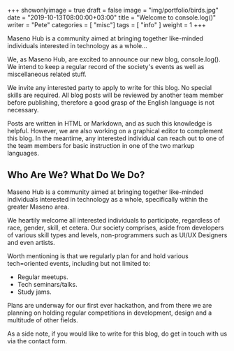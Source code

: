 +++
showonlyimage = true
draft = false
image = "img/portfolio/birds.jpg"
date = "2019-10-13T08:00:00+03:00"
title = "Welcome to console.log()"
writer = "Pete"
categories = [ "misc"]
tags = [ "info" ]
weight = 1
+++

Maseno Hub is a community aimed at bringing together like-minded individuals interested in technology as a whole...
<!--more-->

We, as Maseno Hub, are excited to announce our new blog, console.log(). We intend to keep a regular record of the society's events as well as miscellaneous related stuff.

We invite any interested party to apply to write for this blog. No special skills are required. All blog posts will be reviewed by another team member before publishing, therefore a good grasp of the English language is not necessary.

Posts are written in HTML or Markdown, and as such this knowledge is helpful. However, we are also working on a graphical editor to complement this blog. In the meantime, any interested individual can reach out to one of the team members for basic instruction in one of the two markup languages.

## Who Are We? What Do We Do?

Maseno Hub is a community aimed at bringing together like-minded individuals interested in technology as a whole, specifically within the greater Maseno area.

We heartily welcome all interested individuals to participate, regardless of race, gender, skill, et cetera. Our society comprises, aside from developers of various skill types and levels, non-programmers such as UI/UX Designers and even artists.

Worth mentioning is that we regularly plan for and hold various tech=oriented events, including but not limited to:

* Regular meetups.
* Tech seminars/talks.
* Study jams.

Plans are underway for our first ever hackathon, and from there we are planning on holding regular competitions in development, design and a multitude of other fields.

As a side note, if you would like to write for this blog, do get in touch with us via the contact form.
